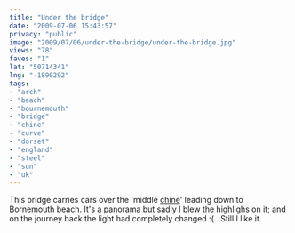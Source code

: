 ```yaml
---
title: "Under the bridge"
date: "2009-07-06 15:43:57"
privacy: "public"
image: "2009/07/06/under-the-bridge/under-the-bridge.jpg"
views: "78"
faves: "1"
lat: "50714341"
lng: "-1890292"
tags:
- "arch"
- "beach"
- "bournemouth"
- "bridge"
- "chine"
- "curve"
- "dorset"
- "england"
- "steel"
- "sun"
- "uk"
---
```

This bridge carries cars over the 'middle <a href="http://en.wikipedia.org/wiki/Chines" rel="nofollow">chine</a>' leading down to Bornemouth beach. It's a panorama but sadly I blew the highlighs on it; and on the journey back the light had completely changed :( . Still I like it.<a href="/photos/2009/07/07/under-the-bridge" rel="nofollow"></a>
